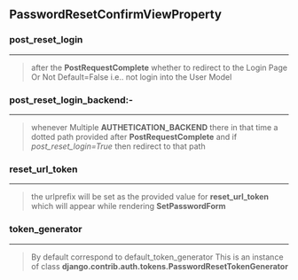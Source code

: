 ## PasswordResetConfirmViewProperty

###  post_reset_login
----------------------------
>after the **PostRequestComplete** whether to redirect to the Login Page Or Not 
>Default=False i.e.. not login into the User Model 

### post_reset_login_backend:-
--------------------------------------
>whenever Multiple **AUTHETICATION_BACKEND** there in that time a dotted path provided after **PostRequestComplete** and if *post_reset_login=True* then redirect to that path 

### reset_url_token
--------------------------------
>the urlprefix will be set as the provided value for **reset_url_token** which will appear while rendering **SetPasswordForm**

### token_generator
----------------------
>By default correspond to default_token_generator
This is an instance of  class   **django.contrib.auth.tokens.PasswordResetTokenGenerator**


